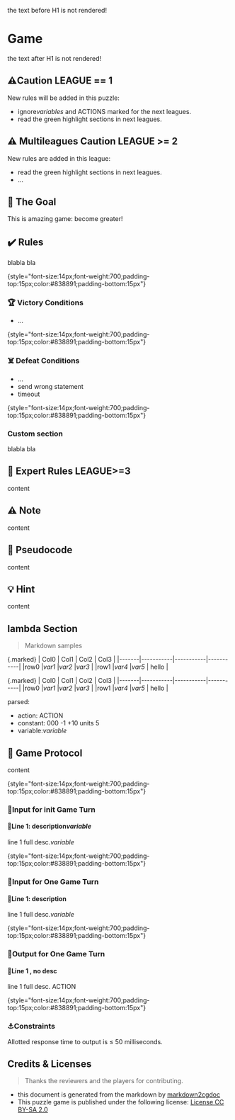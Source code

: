 the text before H1 is not rendered!

# Game

the text after H1 is not rendered!

## ⚠️Caution LEAGUE == 1

New rules will be added in this puzzle:

* ignore<var>variables</var> and <action>ACTIONS</action> marked for the next leagues.
* read the green highlight sections in next leagues.

## ⚠️ Multileagues Caution LEAGUE >= 2


New rules are added in this league:

* read the green highlight sections in next leagues.
* ...

## 🎯 The Goal

This is amazing game: become greater!

## ✔️ Rules

blabla bla

{style="font-size:14px;font-weight:700;padding-top:15px;color:#838891;padding-bottom:15px"}
### 🏆 Victory Conditions

* ...

{style="font-size:14px;font-weight:700;padding-top:15px;color:#838891;padding-bottom:15px"}
### ☠️ Defeat Conditions

* ...
* send wrong statement
* timeout

{style="font-size:14px;font-weight:700;padding-top:15px;color:#838891;padding-bottom:15px"}
### Custom section

blabla bla

## 🐯 Expert Rules LEAGUE>=3

content

## ⚠️ Note

content

## 📝 Pseudocode

content

## 💡 Hint

content

## lambda Section

> Markdown samples

{.marked}
| Col0  | Col1      | Col2      | Col3      |
|-------|-----------|-----------|-----------|
|row0   |<var>var1</var>    |<var>var2</var>    |<var>var3</var>    |
|row1   |<var>var4</var>    |<var>var5</var>    | hello     |

{.marked}
| Col0  | Col1      | Col2      | Col3      |
|-------|-----------|-----------|-----------|
|row0   |<var>var1</var>    |<var>var2</var>    |<var>var3</var>    |
|row1   |<var>var4</var>    |<var>var5</var>    | hello     |


parsed:

* action: <action>ACTION</action>
* constant: <const>000</const> <const>-1</const> <const>+10 units</const> <const>5</const> 
* variable:<var>variable</var>

## 🧾 Game Protocol

content

{style="font-size:14px;font-weight:700;padding-top:15px;color:#838891;padding-bottom:15px"}
### 👀Input for init Game Turn

#### 📑Line 1: description<var>variable</var>

line 1 full desc.<var>variable</var>


{style="font-size:14px;font-weight:700;padding-top:15px;color:#838891;padding-bottom:15px"}
### 👀Input for One Game Turn

#### 📑Line 1: description

line 1 full desc.<var>variable</var>

{style="font-size:14px;font-weight:700;padding-top:15px;color:#838891;padding-bottom:15px"}
### 💬Output for One Game Turn

#### 📑Line 1 , no desc

line 1 full desc. <action>ACTION</action>

{style="font-size:14px;font-weight:700;padding-top:15px;color:#838891;padding-bottom:15px"}
### ⚓Constraints

Allotted response time to output is ≤ <const>50</const> milliseconds.

## Credits & Licenses

> Thanks the reviewers and the players for contributing.

* this document is generated from the markdown by [markdown2cgdoc](https://github.com/marcgardent/markdown2cgdoc)
* This puzzle game is published under the following license: [License CC BY-SA 2.0](https://creativecommons.org/licenses/by-sa/2.0/)

